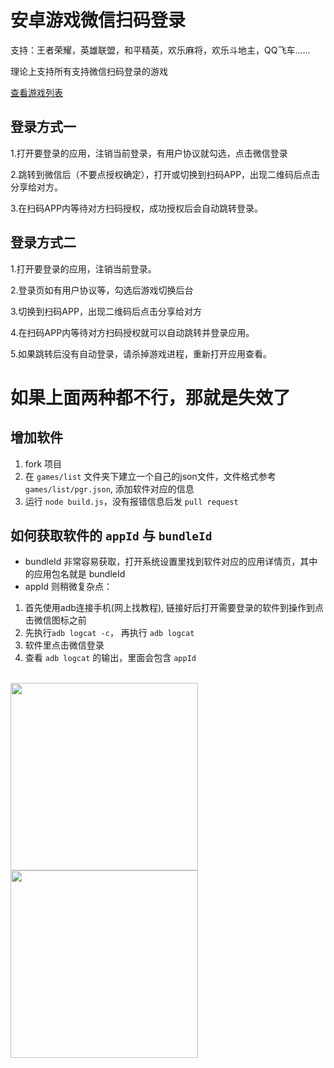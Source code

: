 # 安卓游戏微信扫码登录

支持：王者荣耀，英雄联盟，和平精英，欢乐麻将，欢乐斗地主，QQ飞车……

理论上支持所有支持微信扫码登录的游戏

[查看游戏列表](/games/gameList-min.json?raw=true)

## 登录方式一

1.打开要登录的应用，注销当前登录，有用户协议就勾选，点击微信登录

2.跳转到微信后（不要点授权确定），打开或切换到扫码APP，出现二维码后点击分享给对方。

3.在扫码APP内等待对方扫码授权，成功授权后会自动跳转登录。

## 登录方式二

1.打开要登录的应用，注销当前登录。

2.登录页如有用户协议等，勾选后游戏切换后台

3.切换到扫码APP，出现二维码后点击分享给对方

4.在扫码APP内等待对方扫码授权就可以自动跳转并登录应用。

5.如果跳转后没有自动登录，请杀掉游戏进程，重新打开应用查看。

# 如果上面两种都不行，那就是失效了

## 增加软件
1. fork 项目
2. 在 `games/list` 文件夹下建立一个自己的json文件，文件格式参考 `games/list/pgr.json`, 添加软件对应的信息
3. 运行 `node build.js`，没有报错信息后发 `pull request`

## 如何获取软件的 `appId` 与 `bundleId`
- bundleId 非常容易获取，打开系统设置里找到软件对应的应用详情页，其中的应用包名就是 bundleId
- appId 则稍微复杂点：
1. 首先使用adb连接手机(网上找教程), 链接好后打开需要登录的软件到操作到点击微信图标之前
2. 先执行`adb logcat -c`， 再执行 `adb logcat`
3. 软件里点击微信登录
4. 查看 `adb logcat` 的输出，里面会包含 `appId`

<br>
<div style="float: left">
<img src="/screenshot/Screenshot1.jpg?raw=true" width="300">
<img src="/screenshot/Screenshot2.jpg?raw=true" width="300">
</div>
